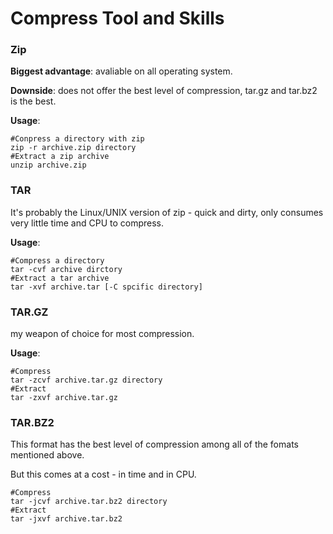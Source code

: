 Compress Tool and Skills
========================

### Zip
**Biggest advantage**:  avaliable on all operating system.

**Downside**: does not offer the best level of compression, tar.gz and tar.bz2 is the best.

**Usage**:

    #Conpress a directory with zip
    zip -r archive.zip directory
    #Extract a zip archive
    unzip archive.zip

### TAR

It's probably the Linux/UNIX version of zip - quick and dirty, only consumes very little time and CPU to compress.

**Usage**:

    #Compress a directory
    tar -cvf archive dirctory
    #Extract a tar archive
    tar -xvf archive.tar [-C spcific directory]

### TAR.GZ

my weapon of choice for most compression.

**Usage**:

    #Compress
    tar -zcvf archive.tar.gz directory
    #Extract
    tar -zxvf archive.tar.gz

### TAR.BZ2

This format has the best level of compression among all of the fomats mentioned above.

But this comes at a cost - in time and in CPU.

    #Compress
    tar -jcvf archive.tar.bz2 directory
    #Extract
    tar -jxvf archive.tar.bz2

